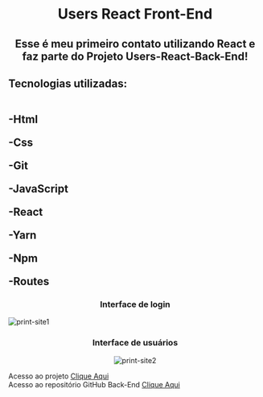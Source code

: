 <h1 align="center"> Users React Front-End </h1>
<h2 align="center">Esse é meu primeiro contato utilizando React e faz parte do Projeto Users-React-Back-End!</h2>

<h2>Tecnologias utilizadas:
 <br> <br>
  <p>-Html</p>
  <p>-Css</p>
  <p>-Git</p>
  <p>-JavaScript</p>
  <p>-React</p>
  <p>-Yarn</p>
  <p>-Npm</p>
  <p>-Routes</p>
  
</h2> 

<h3 align="center">Interface de login</h3>

<img src="https://github.com/EvertonDepla/Users-React-Back-End/blob/master/assets/React-login.png?raw=true" alt="print-site1">

<h3 align="center">Interface de usuários</h3>

<div align="center">

<img src="https://github.com/EvertonDepla/Users-React-Back-End/blob/master/assets/react-users.png?raw=true" alt="print-site2">

</div>

 <footer>
 <p>
  
  Acesso ao projeto <a href="https://users-react-app-everton.netlify.app" target="_blank">Clique Aqui <a>
  <br>
  Acesso ao repositório GitHub Back-End <a href="https://github.com/EvertonDepla/Users-React-Back-End" target="_blank">Clique Aqui <a>
  
 </p>
</footer>
